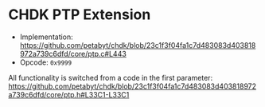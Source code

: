 # CHDK PTP Extension
- Implementation: https://github.com/petabyt/chdk/blob/23c1f3f04fa1c7d483083d403818972a739c6dfd/core/ptp.c#L443
- Opcode: `0x9999`

All functionality is switched from a code in the first parameter: https://github.com/petabyt/chdk/blob/23c1f3f04fa1c7d483083d403818972a739c6dfd/core/ptp.h#L33C1-L33C1

